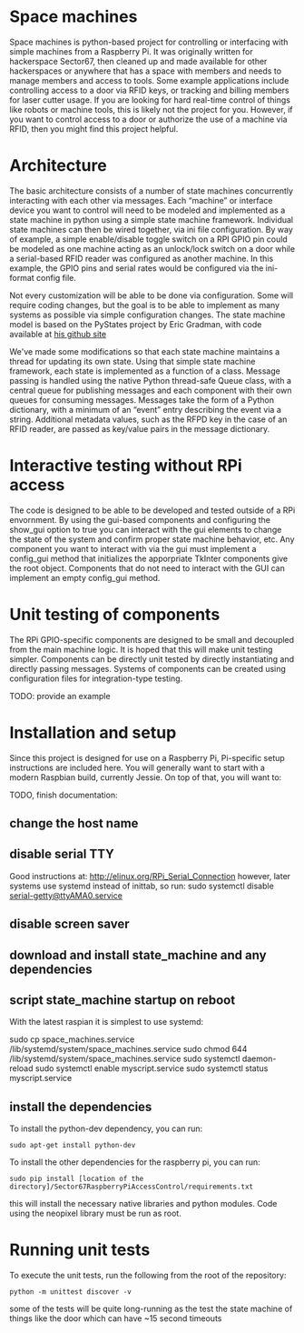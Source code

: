 # Space machines
Space machines is python-based project for controlling or interfacing with simple machines from a Raspberry Pi.  It was originally written for hackerspace Sector67, then cleaned up and made available for other hackerspaces or anywhere that has a space with members and needs to manage members and access to tools.  Some example applications include controlling access to a door via RFID keys, or tracking and billing members for laser cutter usage.
If you are looking for hard real-time control of things like robots or machine tools, this is likely not the project for you.  However, if you want to control access to a door or authorize the use of a machine via RFID, then you might find this project helpful.
# Architecture

The basic architecture consists of a number of state machines concurrently interacting with each other via messages.  Each “machine” or interface device you want to control will need to be modeled and implemented as a state machine in python using a simple state machine framework.  Individual state machines can then be wired together, via ini file configuration.  By way of example, a simple enable/disable toggle switch on a RPI GPIO pin could be modeled as one machine acting as an unlock/lock switch on a door while a serial-based RFID reader was configured as another machine.  In this example, the GPIO pins and serial rates would be configured via the ini-format config file.

Not every customization will be able to be done via configuration.  Some will require coding changes, but the goal is to be able to implement as many systems as possible via simple configuration changes.
The state machine model is based on the PyStates project by Eric Gradman, with code available at [his github site](https://github.com/egradman/pystates/blob/master/pystates/pystates.py)

We've made some modifications so that each state machine maintains a thread for updating its own state.  Using that simple state machine framework, each state is implemented as a function of a class.  Message passing is handled using the native Python thread-safe Queue class, with a central queue for publishing messages and each component with their own queues for consuming messages.  Messages take the form of a Python dictionary, with a minimum of an “event” entry describing the event via a string.  Additional metadata values, such as the RFPD key in the case of an RFID reader, are passed as key/value pairs in the message dictionary.

# Interactive testing without RPi access
The code is designed to be able to be developed and tested outside of a RPi envornment.  By using the gui-based components and configuring the show_gui option to true you can interact with the gui elements to change the state of the system and confirm proper state machine behavior, etc.  Any component you want to interact with via the gui must implement a config_gui method that initializes the apporpriate TkInter components give the root object.  Components that do not need to interact with the GUI can implement an empty config_gui method.

# Unit testing of components
The RPi GPIO-specific components are designed to be small and decoupled from the main machine logic.  It is hoped that this will make unit testing simpler.  Components can be directly unit tested by directly instantiating and directly passing messages.  Systems of components can be created using configuration files for integration-type testing.

TODO: provide an example

# Installation and setup
Since this project is designed for use on a Raspberry Pi, Pi-specific setup instructions are included here.  You will generally want to start with a modern Raspbian build, currently Jessie.  On top of that, you will want to:

TODO, finish documentation: 
## change the host name
## disable serial TTY
Good instructions at:
http://elinux.org/RPi_Serial_Connection
however, later systems use systemd instead of inittab, so run:
sudo systemctl disable serial-getty@ttyAMA0.service
## disable screen saver
## download and install state_machine and any dependencies
## script state_machine startup on reboot
With the latest raspian it is simplest to use systemd:

sudo cp space_machines.service /lib/systemd/system/space_machines.service
sudo chmod 644 /lib/systemd/system/space_machines.service
sudo systemctl daemon-reload
sudo systemctl enable myscript.service
sudo systemctl status myscript.service


## install the dependencies
To install the python-dev dependency, you can run:

	sudo apt-get install python-dev

To install the other dependencies for the raspberry pi, you can run:

    sudo pip install [location of the directory]/Sector67RaspberryPiAccessControl/requirements.txt

this will install the necessary native libraries and python modules.  Code using the neopixel library must be run as root.

# Running unit tests
To execute the unit tests, run the following from the root of the repository:

    python -m unittest discover -v

some of the tests will be quite long-running as the test the state machine of things like the door which can have ~15 second timeouts
